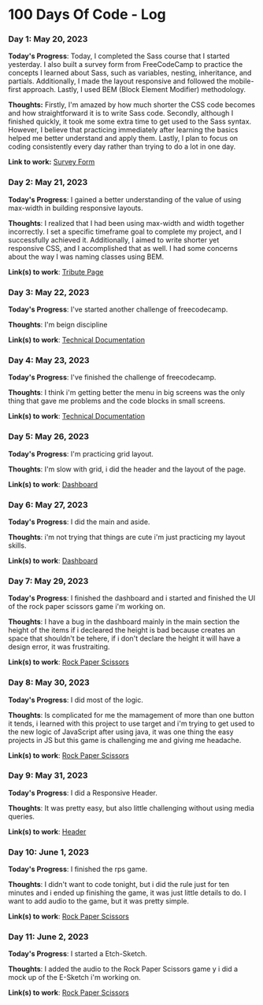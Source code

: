 # 100 Days Of Code - Log

### Day 1: May 20, 2023

**Today's Progress**: Today, I completed the Sass course that I started yesterday. I also built a survey form from FreeCodeCamp to practice the concepts I learned about Sass, such as variables, nesting, inheritance, and partials. Additionally, I made the layout responsive and followed the mobile-first approach. Lastly, I used BEM (Block Element Modifier) methodology.

**Thoughts:** Firstly, I'm amazed by how much shorter the CSS code becomes and how straightforward it is to write Sass code. Secondly, although I finished quickly, it took me some extra time to get used to the Sass syntax. However, I believe that practicing immediately after learning the basics helped me better understand and apply them. Lastly, I plan to focus on coding consistently every day rather than trying to do a lot in one day.

**Link to work:** [Survey Form](https://github.com/leidi2004/SurveyForm.git)

### Day 2: May 21, 2023

**Today's Progress**: I gained a better understanding of the value of using max-width in building responsive layouts.

**Thoughts**:  I realized that I had been using max-width and width together incorrectly. I set a specific timeframe goal to complete my project, and I successfully achieved it. Additionally, I aimed to write shorter yet responsive CSS, and I accomplished that as well. I had some concerns about the way I was naming classes using BEM.

**Link(s) to work**: [Tribute Page](https://github.com/leidi2004/TributePage)


### Day 3: May 22, 2023

**Today's Progress**: I've started another challenge of freecodecamp.

**Thoughts**: I'm beign discipline

**Link(s) to work**: [Technical Documentation](https://github.com/leidi2004/technical-documentation-page)

### Day 4: May 23, 2023

**Today's Progress**: I've finished the challenge of freecodecamp.

**Thoughts**: I think i'm getting better the menu in big screens was the only thing that gave me problems and the code blocks in small screens.

**Link(s) to work**: [Technical Documentation](https://github.com/leidi2004/technical-documentation-page)

### Day 5: May 26, 2023

**Today's Progress**: I'm practicing grid layout.

**Thoughts**: I'm slow with grid, i did the header and the layout of the page.

**Link(s) to work**: [Dashboard]()

### Day 6: May 27, 2023

**Today's Progress**: I did the main and aside.

**Thoughts**: i'm not trying that things are cute i'm just practicing my layout skills.

**Link(s) to work**: [Dashboard]()

### Day 7: May 29, 2023

**Today's Progress**: I finished the dashboard and i started and finished the UI of the rock paper scissors game i'm working on.

**Thoughts**: I have a bug in the dashboard mainly in the main section the height of the items if i decleared the height is bad because creates an space that shouldn't be tehere, if i don't declare the height it will have a design error, it was frustraiting.

**Link(s) to work**: [Rock Paper Scissors](https://github.com/leidi2004/RockPaperScissors.git)

### Day 8: May 30, 2023

**Today's Progress**: I did most of the logic.

**Thoughts**: Is complicated for me the mamagement of more than one button it tends, i learned with this project to use target and i'm trying to get used to the new logic of JavaScript after using java, it was one thing the easy projects in JS but this game is challenging me and giving me headache. 

**Link(s) to work**: [Rock Paper Scissors](https://github.com/leidi2004/RockPaperScissors)

### Day 9: May 31, 2023

**Today's Progress**: I did a Responsive Header.

**Thoughts**: It was pretty easy, but also little challenging without using media queries. 

**Link(s) to work**: [Header]()

### Day 10: June 1, 2023

**Today's Progress**: I finished the rps game.

**Thoughts**: I didn't want to code tonight, but i did the rule just for ten minutes and i ended up finishing the game, it was just little details to do. I want to add audio to the game, but it was pretty simple. 

**Link(s) to work**: [Rock Paper Scissors](https://github.com/leidi2004/RockPaperScissors)


### Day 11: June 2, 2023

**Today's Progress**: I started a Etch-Sketch.

**Thoughts**: I added the audio to the Rock Paper Scissors game y i did a mock up of the E-Sketch i'm working on. 

**Link(s) to work**: [Rock Paper Scissors](https://github.com/leidi2004/RockPaperScissors)